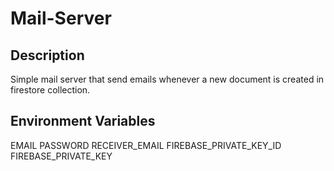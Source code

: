 # Mail-Server

## Description

Simple mail server that send emails whenever a new document is created in firestore collection.

## Environment Variables

EMAIL
PASSWORD
RECEIVER_EMAIL
FIREBASE_PRIVATE_KEY_ID
FIREBASE_PRIVATE_KEY
